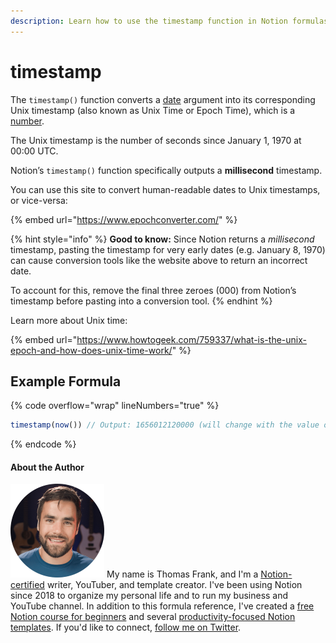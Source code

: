 ```yaml
---
description: Learn how to use the timestamp function in Notion formulas.
---
```


# timestamp

The `timestamp()` function converts a [date](../../formula-basics/data-types/date-data-type.md) argument into its corresponding Unix timestamp (also known as Unix Time or Epoch Time), which is a [number](../../formula-basics/data-types/number.md).

The Unix timestamp is the number of seconds since January 1, 1970 at 00:00 UTC.

Notion’s `timestamp()` function specifically outputs a **millisecond** timestamp.

You can use this site to convert human-readable dates to Unix timestamps, or vice-versa:

{% embed url="https://www.epochconverter.com/" %}

{% hint style="info" %}
**Good to know:** Since Notion returns a _millisecond_ timestamp, pasting the timestamp for very early dates (e.g. January 8, 1970) can cause conversion tools like the website above to return an incorrect date.

To account for this, remove the final three zeroes (000) from Notion’s timestamp before pasting into a conversion tool.
{% endhint %}

Learn more about Unix time:

{% embed url="https://www.howtogeek.com/759337/what-is-the-unix-epoch-and-how-does-unix-time-work/" %}

## Example Formula

{% code overflow="wrap" lineNumbers="true" %}
```jsx
timestamp(now()) // Output: 1656012120000 (will change with the value of now()
```
{% endcode %}

#### About the Author

<img src="../../.gitbook/assets/Notion Fundamentals with Thomas Frank - Avatar 2021 compressed (1).png" alt="" data-size="line"> My name is Thomas Frank, and I'm a [Notion-certified](https://www.credly.com/badges/95fae13a-17bf-4b4a-a3d2-d58c8a3e6a2a/public\_url) writer, YouTuber, and template creator. I've been using Notion since 2018 to organize my personal life and to run my business and YouTube channel. In addition to this formula reference, I've created a [free Notion course for beginners](https://thomasjfrank.com/fundamentals/) and several [productivity-focused Notion templates](https://thomasjfrank.com/templates/). If you'd like to connect, [follow me on Twitter](https://twitter.com/TomFrankly).
